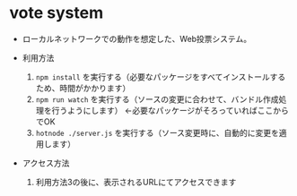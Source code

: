 # vote system

- ローカルネットワークでの動作を想定した、Web投票システム。

- 利用方法
  1. `npm install` を実行する（必要なパッケージをすべてインストールするため、時間がかかります）
  2. `npm run watch` を実行する（ソースの変更に合わせて、バンドル作成処理を行うようにします） ←必要なパッケージがそろっていればここからでOK
  3. `hotnode ./server.js` を実行する（ソース変更時に、自動的に変更を適用します）　

- アクセス方法
  1. 利用方法3の後に、表示されるURLにてアクセスできます
